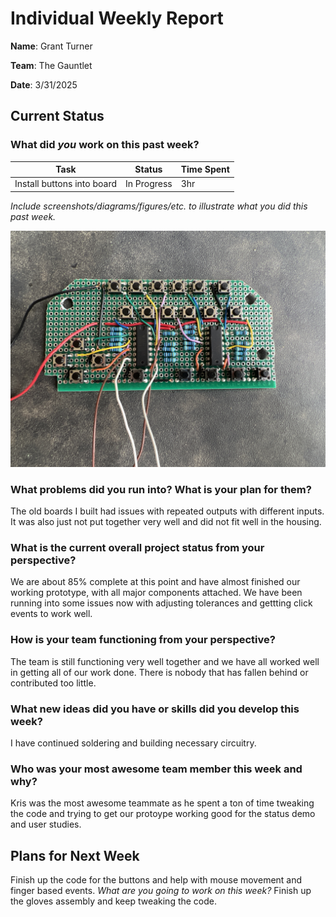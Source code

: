 # Individual Weekly Report

**Name**: Grant Turner

**Team**: The Gauntlet

**Date**: 3/31/2025

## Current Status

### What did _you_ work on this past week?

| Task                       | Status      | Time Spent |
| -------------------------- | ----------- | ---------- |
| Install buttons into board | In Progress | 3hr        |

_Include screenshots/diagrams/figures/etc. to illustrate what you did this past week._

![Alt text](./IMG_2999.JPG?raw=true "New board with encoders and buttons wired together.")

### What problems did you run into? What is your plan for them?

The old boards I built had issues with repeated outputs with different inputs. It was also just not put together very well and did not fit well in the housing.

### What is the current overall project status from your perspective?

We are about 85% complete at this point and have almost finished our working prototype, with all major components attached. We have been running into some issues now with adjusting tolerances and gettting click events to work well.

### How is your team functioning from your perspective?

The team is still functioning very well together and we have all worked well in getting all of our work done. There is nobody that has fallen behind or contributed too little.

### What new ideas did you have or skills did you develop this week?

I have continued soldering and building necessary circuitry.

### Who was your most awesome team member this week and why?

Kris was the most awesome teammate as he spent a ton of time tweaking the code and trying to get our protoype working good for the status demo and user studies.

## Plans for Next Week

Finish up the code for the buttons and help with mouse movement and finger based events.
_What are you going to work on this week?_
Finish up the gloves assembly and keep tweaking the code.
